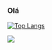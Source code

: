 ### Olá 

[![Top Langs](https://github-readme-stats.vercel.app/api/top-langs/?username=matheusmaurilio&layout=compact)](https://github.com/anuraghazra/github-readme-stats)

<picture>
<source 
  srcset="https://github-readme-stats.vercel.app/api?username=matheusmaurilio&show_icons=true&theme=dark"
  media="(prefers-color-scheme: dark)"
/>

<img src="https://github-readme-stats.vercel.app/api?username=matheusmaurilio&show_icons=true" />
</picture>
